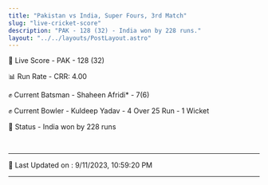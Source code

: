 ```yaml
---
title: "Pakistan vs India, Super Fours, 3rd Match"
slug: "live-cricket-score"
description: "PAK - 128 (32) - India won by 228 runs."
layout: "../../layouts/PostLayout.astro"
---
```


🔴 Live Score - PAK - 128 (32)  

📊 Run Rate - CRR: 4.00  

✊ Current Batsman - Shaheen Afridi* - 7(6)  

✊ Current Bowler - Kuldeep Yadav - 4 Over 25 Run - 1 Wicket  

📑 Status - India won by 228 runs

<br />

***

📝 Last Updated on : 9/11/2023, 10:59:20 PM

***

